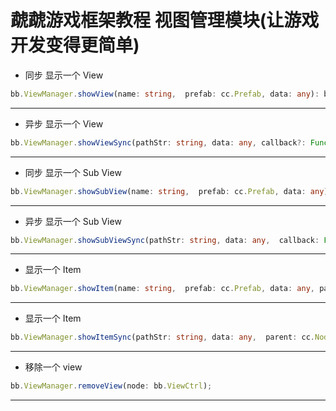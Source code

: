# 虣虣游戏框架教程 视图管理模块(让游戏开发变得更简单)

- 同步 显示一个 View

```typescript
bb.ViewManager.showView(name: string,  prefab: cc.Prefab, data: any): bb.ViewCtrl;
```
---

- 异步 显示一个 View

```typescript
bb.ViewManager.showViewSync(pathStr: string, data: any, callback?: Function);
```
---

-  同步 显示一个 Sub View

```typescript
bb.ViewManager.showSubView(name: string,  prefab: cc.Prefab, data: any):  bb.ViewCtrl;
```
---

- 异步 显示一个 Sub View

```typescript
bb.ViewManager.showSubViewSync(pathStr: string, data: any,  callback: Function);
```
---

- 显示一个 Item

```typescript
bb.ViewManager.showItem(name: string,  prefab: cc.Prefab, data: any, parent: cc.Node, parentViewCtrl: bb.ViewCtrl);
```
---

-  显示一个 Item

```typescript
bb.ViewManager.showItemSync(pathStr: string, data: any,  parent: cc.Node, parentViewCtrl: bb.ViewCtrl, callback: Function);
```
---

- 移除一个 view

```typescript
bb.ViewManager.removeView(node: bb.ViewCtrl);
```
---






